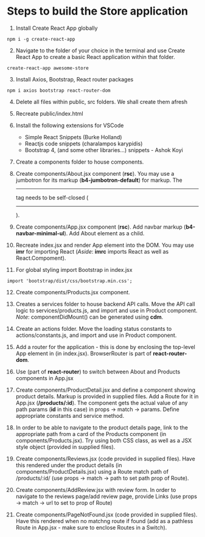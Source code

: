 # Steps to build the Store application
1. Install Create React App globally
```
npm i -g create-react-app
```

2. Navigate to the folder of your choice in the terminal and use Create React App to create a basic React application within that folder.
```
create-react-app awesome-store
```

3. Install Axios, Bootstrap, React router packages
```
npm i axios bootstrap react-router-dom
```

4. Delete all files within public, src folders. We shall create them afresh

5. Recreate public/index.html

6. Install the following extensions for VSCode
    - Simple React Snippets (Burke Holland)
    - Reactjs code snippets (charalampos karypidis)
    - Bootstrap 4, (and some other libraries...) snippets - Ashok Koyi

7. Create a components folder to house components.

8. Create components/About.jsx component (__rsc__). You may use a jumbotron for its markup (__b4-jumbotron-default__) for markup. The <hr> tag needs to be self-closed (<hr />).

9. Create components/App.jsx component (__rsc__). Add navbar markup (__b4-navbar-minimal-ul__). Add About element as a child.

10. Recreate index.jsx and render App element into the DOM. You may use __imr__ for importing React (_Aside_: __imrc__ imports React as well as React.Compoment).

11. For global styling import Bootstrap in index.jsx
```
import 'bootstrap/dist/css/bootstrap.min.css';
```

12. Create components/Products.jsx component.

13. Creates a services folder to house backend API calls. Move the API call logic to services/products.js, and import and use in Product component. _Note_: componentDidMount() can be generated using __cdm__.

14. Create an actions folder. Move the loading status constants to actions/constants.js, and import and use in Product component.

15. Add a router for the application - this is done by enclosing the top-level App element in <BrowserRouter></BrowserRouter> (in index.jsx). BrowserRouter is part of __react-router-dom__.

16. Use <Route /> (part of __react-router__) to switch between About and Products components in App.jsx

17. Create components/ProductDetail.jsx and define a component showing product details. Markup is provided in supplied files. Add a Route for it in App.jsx (__/products/:id__). The component gets the actual value of any path params (__id__ in this case) in props -> match -> params. Define appropriate constants and service method.

18. In order to be able to navigate to the product details page, link to the appropriate path from a card of the Products component (in components/Products.jsx). Try using both CSS class, as well as a JSX style object (provided in supplied files).

19. Create components/Reviews.jsx (code provided in supplied files). Have this rendered under the product details (in components/ProductDetails.jsx) using a Route match path of /products/:id/ (use props -> match -> path to set path prop of Route).

20. Create components/AddReview.jsx with review form. In order to navigate to the reviews page/add review page, provide Links (use props -> match -> url to set to prop of Route)

21. Create components/PageNotFound.jsx (code provided in supplied files). Have this rendered when no matchng route if found (add as a pathless Route in App.jsx - make sure to enclose Routes in a Switch).